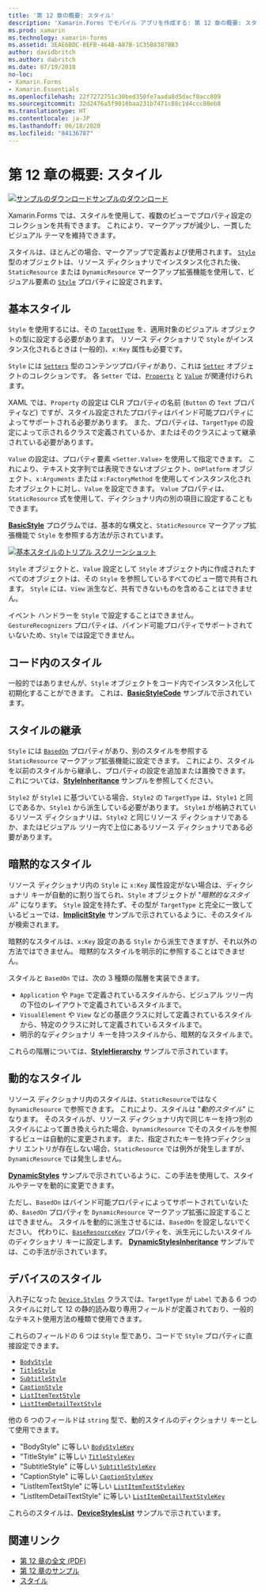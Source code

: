 ```yaml
---
title: '第 12 章の概要: スタイル'
description: 'Xamarin.Forms でモバイル アプリを作成する: 第 12 章の概要: スタイル'
ms.prod: xamarin
ms.technology: xamarin-forms
ms.assetid: 3EAE6BDC-8EFB-464B-A87B-1C35B8387BB3
author: davidbritch
ms.author: dabritch
ms.date: 07/19/2018
no-loc:
- Xamarin.Forms
- Xamarin.Essentials
ms.openlocfilehash: 22f7272751c30bed350fe7aada8d5dacf0acc809
ms.sourcegitcommit: 32d2476a5f9016baa231b7471c88c1d4ccc08eb8
ms.translationtype: HT
ms.contentlocale: ja-JP
ms.lasthandoff: 06/18/2020
ms.locfileid: "84136787"
---
```

# <a name="summary-of-chapter-12-styles"></a>第 12 章の概要: スタイル

[![サンプルのダウンロード](~/media/shared/download.png)サンプルのダウンロード](https://github.com/xamarin/xamarin-forms-book-samples/tree/master/Chapter12)

Xamarin.Forms では、スタイルを使用して、複数のビューでプロパティ設定のコレクションを共有できます。 これにより、マークアップが減少し、一貫したビジュアル テーマを維持できます。

スタイルは、ほとんどの場合、マークアップで定義および使用されます。 [`Style`](xref:Xamarin.Forms.Style) 型のオブジェクトは、リソース ディクショナリでインスタンス化された後、`StaticResource` または `DynamicResource` マークアップ拡張機能を使用して、ビジュアル要素の [`Style`](xref:Xamarin.Forms.NavigableElement.Style) プロパティに設定されます。

## <a name="the-basic-style"></a>基本スタイル

`Style` を使用するには、その [`TargetType`](xref:Xamarin.Forms.Style.TargetType) を、適用対象のビジュアル オブジェクトの型に設定する必要があります。 リソース ディクショナリで `Style` がインスタンス化されるときは (一般的)、`x:Key` 属性も必要です。

`Style` には [`Setters`](xref:Xamarin.Forms.Style.Setters) 型のコンテンツプロパティがあり、これは [`Setter`](xref:Xamarin.Forms.Setter) オブジェクトのコレクションです。 各 `Setter` では、[`Property`](xref:Xamarin.Forms.Setter.Property) と [`Value`](xref:Xamarin.Forms.Setter.Value) が関連付けられます。

XAML では、`Property` の設定は CLR プロパティの名前 (`Button` の `Text` プロパティなど) ですが、スタイル設定されたプロパティはバインド可能プロパティによってサポートされる必要があります。 また、プロパティは、`TargetType` の設定によって示されるクラスで定義されているか、またはそのクラスによって継承されている必要があります。

`Value` の設定は、プロパティ要素 `<Setter.Value>` を使用して指定できます。 これにより、テキスト文字列では表現できないオブジェクト、`OnPlatform` オブジェクト、`x:Arguments` または `x:FactoryMethod` を使用してインスタンス化されたオブジェクトに対し、`Value` を設定できます。 `Value` プロパティは、`StaticResource` 式を使用して、ディクショナリ内の別の項目に設定することもできます。

[**BasicStyle**](https://github.com/xamarin/xamarin-forms-book-samples/tree/master/Chapter12/BasicStyle) プログラムでは、基本的な構文と、`StaticResource` マークアップ拡張機能で `Style` を参照する方法が示されています。

[![基本スタイルのトリプル スクリーンショット](images/ch12fg01-small.png "基本スタイル")](images/ch12fg01-large.png#lightbox "基本スタイル")

`Style` オブジェクトと、`Value` 設定として `Style` オブジェクト内に作成されたすべてのオブジェクトは、その `Style` を参照しているすべてのビュー間で共有されます。 `Style` には、`View` 派生など、共有できないものを含めることはできません。

イベント ハンドラーを `Style` で設定することはできません。 `GestureRecognizers` プロパティは、バインド可能プロパティでサポートされていないため、`Style` では設定できません。

## <a name="styles-in-code"></a>コード内のスタイル

一般的ではありませんが、`Style` オブジェクトをコード内でインスタンス化して初期化することができます。 これは、[**BasicStyleCode**](https://github.com/xamarin/xamarin-forms-book-samples/tree/master/Chapter12/BasicStyleCode) サンプルで示されています。

## <a name="style-inheritance"></a>スタイルの継承

`Style` には [`BasedOn`](xref:Xamarin.Forms.Style.BasedOn) プロパティがあり、別のスタイルを参照する `StaticResource` マークアップ拡張機能に設定できます。 これにより、スタイルを以前のスタイルから継承し、プロパティの設定を追加または置換できます。 これについては、[**StyleInheritance**](https://github.com/xamarin/xamarin-forms-book-samples/tree/master/Chapter12/StyleInheritance) サンプルを参照してください。

`Style2` が `Style1` に基づいている場合、`Style2` の `TargetType` は、`Style1` と同じであるか、`Style1` から派生している必要があります。 `Style1` が格納されているリソース ディクショナリは、`Style2` と同じリソース ディクショナリであるか、またはビジュアル ツリー内で上位にあるリソース ディクショナリである必要があります。

## <a name="implicit-styles"></a>暗黙的なスタイル

リソース ディクショナリ内の `Style` に `x:Key` 属性設定がない場合は、ディクショナリ キーが自動的に割り当てられ、`Style` オブジェクトが "*暗黙的なスタイル*" になります。 `Style` 設定を持たず、その型が `TargetType` と完全に一致しているビューでは、[**ImplicitStyle**](https://github.com/xamarin/xamarin-forms-book-samples/tree/master/Chapter12/ImplicitStyle) サンプルで示されているように、そのスタイルが検索されます。

暗黙的なスタイルは、`x:Key` 設定のある `Style` から派生できますが、それ以外の方法ではできません。 暗黙的なスタイルを明示的に参照することはできません。

スタイルと `BasedOn` では、次の 3 種類の階層を実装できます。

- `Application` や `Page` で定義されているスタイルから、ビジュアル ツリー内の下位のレイアウトで定義されているスタイルまで。
- `VisualElement` や `View` などの基底クラスに対して定義されているスタイルから、特定のクラスに対して定義されているスタイルまで。
- 明示的なディクショナリ キーを持つスタイルから、暗黙的なスタイルまで。

これらの階層については、[**StyleHierarchy**](https://github.com/xamarin/xamarin-forms-book-samples/tree/master/Chapter12/StyleHierarchy) サンプルで示されています。

## <a name="dynamic-styles"></a>動的なスタイル

リソース ディクショナリ内のスタイルは、`StaticResource`ではなく `DynamicResource` で参照できます。 これにより、スタイルは "*動的スタイル*" になります。 そのスタイルが、リソース ディクショナリ内で同じキーを持つ別のスタイルによって置き換えられた場合、`DynamicResource` でそのスタイルを参照するビューは自動的に変更されます。 また、指定されたキーを持つディクショナリ エントリが存在しない場合、`StaticResource` では例外が発生しますが、`DynamicResource` では発生しません。

[**DynamicStyles**](https://github.com/xamarin/xamarin-forms-book-samples/tree/master/Chapter12/DynamicStyles) サンプルで示されているように、この手法を使用して、スタイルやテーマを動的に変更できます。

ただし、`BasedOn` はバインド可能プロパティによってサポートされていないため、`BasedOn` プロパティを `DynamicResource` マークアップ拡張に設定することはできません。 スタイルを動的に派生させるには、`BasedOn` を設定しないでください。 代わりに、[`BaseResourceKey`](xref:Xamarin.Forms.Style.BaseResourceKey) プロパティを、派生元にしたいスタイルのディクショナリ キーに設定します。 [**DynamicStylesInheritance**](https://github.com/xamarin/xamarin-forms-book-samples/tree/master/Chapter12/DynaStylesInh) サンプルでは、この手法が示されています。

## <a name="device-styles"></a>デバイスのスタイル

入れ子になった [`Device.Styles`](xref:Xamarin.Forms.Device.Styles) クラスでは、`TargetType` が `Label` である 6 つのスタイルに対して 12 の静的読み取り専用フィールドが定義されており、一般的なテキスト使用方法の種類で使用できます。

これらのフィールドの 6 つは `Style` 型であり、コードで `Style` プロパティに直接設定できます。

- [`BodyStyle`](xref:Xamarin.Forms.Device.Styles.BodyStyle)
- [`TitleStyle`](xref:Xamarin.Forms.Device.Styles.TitleStyle)
- [`SubtitleStyle`](xref:Xamarin.Forms.Device.Styles.SubtitleStyle)
- [`CaptionStyle`](xref:Xamarin.Forms.Device.Styles.CaptionStyle)
- [`ListItemTextStyle`](xref:Xamarin.Forms.Device.Styles.ListItemTextStyle)
- [`ListItemDetailTextStyle`](xref:Xamarin.Forms.Device.Styles.ListItemDetailTextStyle)

他の 6 つのフィールドは `string` 型で、動的スタイルのディクショナリ キーとして使用できます。

- "BodyStyle" に等しい [`BodyStyleKey`](xref:Xamarin.Forms.Device.Styles.BodyStyleKey)
- "TitleStyle" に等しい [`TitleStyleKey`](xref:Xamarin.Forms.Device.Styles.TitleStyleKey)
- "SubtitleStyle" に等しい [`SubtitleStyleKey`](xref:Xamarin.Forms.Device.Styles.SubtitleStyleKey)
- "CaptionStyle" に等しい [`CaptionStyleKey`](xref:Xamarin.Forms.Device.Styles.CaptionStyleKey)
- "ListItemTextStyle" に等しい [`ListItemTextStyleKey`](xref:Xamarin.Forms.Device.Styles.ListItemTextStyleKey)
- "ListItemDetailTextStyle" に等しい [`ListItemDetailTextStyleKey`](xref:Xamarin.Forms.Device.Styles.ListItemDetailTextStyleKey)

これらのスタイルは、[**DeviceStylesList**](https://github.com/xamarin/xamarin-forms-book-samples/tree/master/Chapter12/DeviceStylesList) サンプルで示されています。

## <a name="related-links"></a>関連リンク

- [第 12 章の全文 (PDF)](https://download.xamarin.com/developer/xamarin-forms-book/XamarinFormsBook-Ch12-Apr2016.pdf)
- [第 12 章のサンプル](https://github.com/xamarin/xamarin-forms-book-samples/tree/master/Chapter12)
- [スタイル](~/xamarin-forms/user-interface/styles/index.md)
